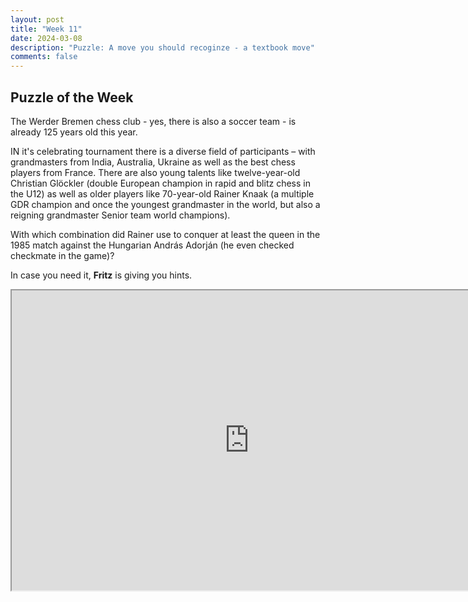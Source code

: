 ```yaml
---
layout: post
title: "Week 11"
date: 2024-03-08
description: "Puzzle: A move you should recoginze - a textbook move"
comments: false
---
```


## Puzzle of the Week

The Werder Bremen chess club - yes, there is also a soccer team - is already 125 years old this year.

IN it's celebrating tournament there is a diverse field of participants – with grandmasters from India, Australia, Ukraine as well as the best chess players from France. There are also young talents like twelve-year-old Christian Glöckler (double European champion in rapid and blitz chess in the U12) as well as older players like 70-year-old Rainer Knaak (a multiple GDR champion and once the youngest grandmaster in the world, but also a reigning grandmaster Senior team world champions).

With which combination did Rainer use to conquer at least the queen in the 1985 match against the Hungarian András Adorján (he even checked checkmate in the game)?

In case you need it, **Fritz** is giving you hints.

<iframe src="https://fritz.chessbase.com?fen=r4rk1/p1p2pp1/bp2p2q/n2p3N/1bPP1P2/2N2Q2/PPB3P1/R3K2R w KQ - 0 1" style="width:760px;height:480px"></iframe>




